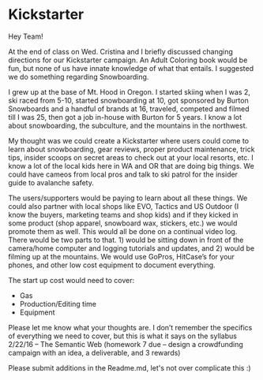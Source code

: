 # Kickstarter

Hey Team!

At the end of class on Wed. Cristina and I briefly discussed changing directions for our Kickstarter campaign. An Adult Coloring book would be fun, but none of us have innate knowledge of what that entails. I suggested we do something regarding Snowboarding. 

I grew up at the base of Mt. Hood in Oregon. I started skiing when I was 2, ski raced from 5-10, started snowboarding at 10, got sponsored by Burton Snowboards and a handful of brands at 16, traveled, competed and filmed till I was 25, then got a job in-house with Burton for 5 years. I know a lot about snowboarding, the subculture, and the mountains in the northwest.

My thought was we could create a Kickstarter where users could come to learn about snowboarding, gear reviews, proper product maintenance, trick tips, insider scoops on secret areas to check out at your local resorts, etc. I know a lot of the local kids here in WA and OR that are doing big things. We could have cameos from local pros and talk to ski patrol for the insider guide to avalanche safety. 

The users/supporters would be paying to learn about all these things. We could also partner with local shops like EVO, Tactics and US Outdoor (I know the buyers, marketing teams and shop kids) and if they kicked in some product (shop apparel, snowboard wax, stickers, etc.) we would promote them as well. This would all be done on a continual video log. There would be two parts to that. 1) would be sitting down in front of the camera/home computer and logging tutorials and updates, and 2) would be filming up at the mountains. We would use GoPros, HitCase’s for your phones, and other low cost equipment to document everything.

The start up cost would need to cover:

- Gas
- Production/Editing time
- Equipment

Please let me know what your thoughts are. I don’t remember the specifics of everything we need to cover, but this is what it says on the syllabus 2/22/16 – The Semantic Web (homework 7 due – design a crowdfunding campaign with an idea, a deliverable, and 3 rewards)

Please submit additions in the Readme.md, let's not over complicate this :)

